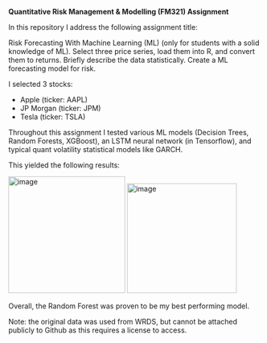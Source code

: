 **Quantitative Risk Management & Modelling (FM321) Assignment**

In this repository I address the following assignment title:

Risk Forecasting With Machine Learning (ML) (only for students with a solid knowledge of ML). Select three price series, load them into R, and convert them to returns. Briefly describe the data statistically. Create a ML forecasting model for risk.

I selected 3 stocks:
* Apple (ticker: AAPL)
* JP Morgan (ticker: JPM)
* Tesla (ticker: TSLA)

Throughout this assignment I tested various ML models (Decision Trees, Random Forests, XGBoost), an LSTM neural network (in Tensorflow), and typical quant volatility statistical models like GARCH.

This yielded the following results:

<img width="232" alt="image" src="https://github.com/user-attachments/assets/233a74bc-0a55-4f70-b0d2-0cf08e2eb780" />

<img width="218" alt="image" src="https://github.com/user-attachments/assets/29c0793b-fee5-4707-8f7b-4a4438767835" />

Overall, the Random Forest was proven to be my best performing model.

Note: the original data was used from WRDS, but cannot be attached publicly to Github as this requires a license to access.

